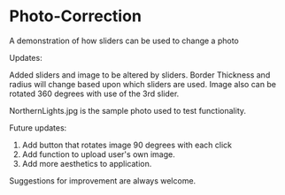 # Photo-Correction
A demonstration of how sliders can be used to change a photo

Updates:

Added sliders and image to be altered by sliders. Border Thickness and radius will change based upon which sliders are used. Image also can be rotated 360 degrees with use of the 3rd slider.

NorthernLights.jpg is the sample photo used to test functionality.

Future updates:
1. Add button that rotates image 90 degrees with each click
2. Add function to upload user's own image.
3. Add more aesthetics to application.

Suggestions for improvement are always welcome.
